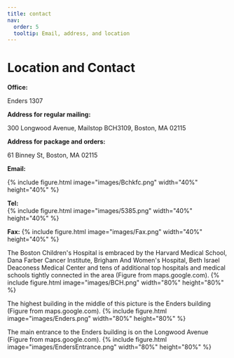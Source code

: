 ```yaml
---
title: contact
nav:
  order: 5
  tooltip: Email, address, and location
---
```


# <i class="fas fa-envelope"></i>Location and Contact
**Office:** 

Enders 1307 

**Address for regular mailing:**

300 Longwood Avenue, Mailstop BCH3109, Boston, MA 02115

**Address for package and orders:**

61 Binney St, Boston, MA 02115 

**Email:** 

{%
  include figure.html
  image="images/Bchkfc.png"
  width="40%"
  height="40%"
%}

**Tel:**  
{%
  include figure.html
  image="images/5385.png"
  width="40%"
  height="40%"
%}

**Fax:** 
{%
  include figure.html
  image="images/Fax.png"
  width="40%"
  height="40%"
%}

The Boston Children's Hospital is embraced by the Harvard Medical School, Dana Farber Cancer Institute, Brigham And Women's Hospital, Beth Israel Deaconess Medical Center and tens of additional top hospitals and medical schools tightly connected in the area (Figure from maps.google.com).
{%
  include figure.html
  image="images/BCH.png"
  width="80%"
  height="80%"
%}


The highest building in the middle of this picture is the Enders building (Figure from maps.google.com).
{%
  include figure.html
  image="images/Enders.png"
  width="80%"
  height="80%"
%}


The main entrance to the Enders building is on the Longwood Avenue (Figure from maps.google.com).
{%
  include figure.html
  image="images/EndersEntrance.png"
  width="80%"
  height="80%"
%}

